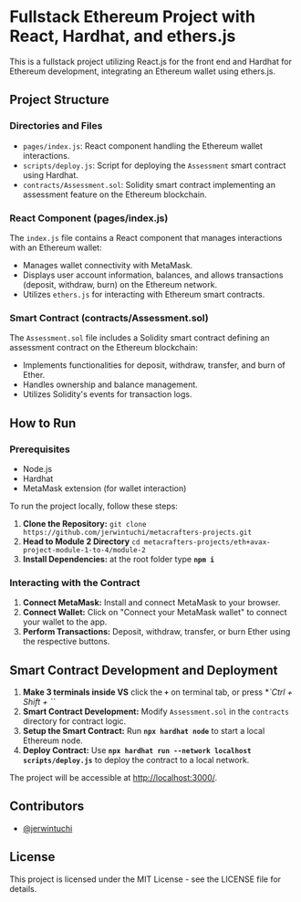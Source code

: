 # Fullstack Ethereum Project with React, Hardhat, and ethers.js

This is a fullstack project utilizing React.js for the front end and Hardhat for Ethereum development, integrating an Ethereum wallet using ethers.js.

## Project Structure

### Directories and Files

- `pages/index.js`: React component handling the Ethereum wallet interactions.
- `scripts/deploy.js`: Script for deploying the `Assessment` smart contract using Hardhat.
- `contracts/Assessment.sol`: Solidity smart contract implementing an assessment feature on the Ethereum blockchain.

### React Component (pages/index.js)

The `index.js` file contains a React component that manages interactions with an Ethereum wallet:

- Manages wallet connectivity with MetaMask.
- Displays user account information, balances, and allows transactions (deposit, withdraw, burn) on the Ethereum network.
- Utilizes `ethers.js` for interacting with Ethereum smart contracts.

### Smart Contract (contracts/Assessment.sol)

The `Assessment.sol` file includes a Solidity smart contract defining an assessment contract on the Ethereum blockchain:

- Implements functionalities for deposit, withdraw, transfer, and burn of Ether.
- Handles ownership and balance management.
- Utilizes Solidity's events for transaction logs.

## How to Run

### Prerequisites

- Node.js
- Hardhat
- MetaMask extension (for wallet interaction)

To run the project locally, follow these steps:

1. **Clone the Repository:** `git clone https://github.com/jerwintuchi/metacrafters-projects.git`
2. **Head to Module 2 Directory** `cd metacrafters-projects/eth+avax-project-module-1-to-4/module-2`
3. **Install Dependencies:** at the root folder type **`npm i`**

### Interacting with the Contract

1. **Connect MetaMask:** Install and connect MetaMask to your browser.
2. **Connect Wallet:** Click on "Connect your MetaMask wallet" to connect your wallet to the app.
3. **Perform Transactions:** Deposit, withdraw, transfer, or burn Ether using the respective buttons.

## Smart Contract Development and Deployment

1. **Make 3 terminals inside VS** click the **`+`** on terminal tab, or press **`Ctrl + Shift + ``*
2. **Smart Contract Development:** Modify `Assessment.sol` in the `contracts` directory for contract logic.
3. **Setup the Smart Contract:** Run **`npx hardhat node`** to start a local Ethereum node.
4. **Deploy Contract:** Use **`npx hardhat run --network localhost scripts/deploy.js`** to deploy the contract to a local network.

The project will be accessible at [http://localhost:3000/](http://localhost:3000/).

## Contributors

- [@jerwintuchi](https://github.com/jerwintuchi)

## License

This project is licensed under the MIT License - see the LICENSE file for details.
